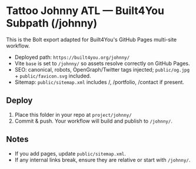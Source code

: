 # Tattoo Johnny ATL — Built4You Subpath (/johnny)

This is the Bolt export adapted for Built4You's GitHub Pages multi-site workflow.

- Deployed path: `https://built4you.org/johnny/`
- Vite `base` is set to `/johnny/` so assets resolve correctly on GitHub Pages.
- SEO: canonical, robots, OpenGraph/Twitter tags injected; `public/og.jpg` + `public/favicon.svg` included.
- Sitemap: `public/sitemap.xml` includes /, /portfolio, /contact if present.

## Deploy
1) Place this folder in your repo at `project/johnny/`
2) Commit & push. Your workflow will build and publish to `/johnny/`.

## Notes
- If you add pages, update `public/sitemap.xml`.
- If any internal links break, ensure they are relative or start with `/johnny/`.
